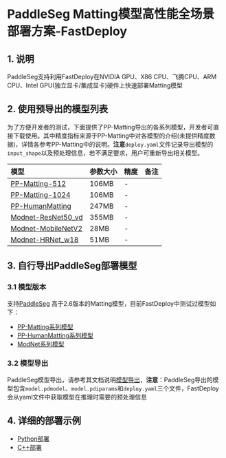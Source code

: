 # PaddleSeg Matting模型高性能全场景部署方案-FastDeploy

## 1. 说明
PaddleSeg支持利用FastDeploy在NVIDIA GPU、X86 CPU、飞腾CPU、ARM CPU、Intel GPU(独立显卡/集成显卡)硬件上快速部署Matting模型

## 2. 使用预导出的模型列表
为了方便开发者的测试，下面提供了PP-Matting导出的各系列模型，开发者可直接下载使用。其中精度指标来源于PP-Matting中对各模型的介绍(未提供精度数据)，详情各参考PP-Matting中的说明。**注意**`deploy.yaml`文件记录导出模型的`input_shape`以及预处理信息，若不满足要求，用户可重新导出相关模型。

| 模型                                                               | 参数大小    | 精度    | 备注 |
|:---------------------------------------------------------------- |:----- |:----- | :------ |
| [PP-Matting-512](https://bj.bcebos.com/paddlehub/fastdeploy/PP-Matting-512.tgz) | 106MB | - |
| [PP-Matting-1024](https://bj.bcebos.com/paddlehub/fastdeploy/PP-Matting-1024.tgz) | 106MB | - |
| [PP-HumanMatting](https://bj.bcebos.com/paddlehub/fastdeploy/PPHumanMatting.tgz) | 247MB | - |
| [Modnet-ResNet50_vd](https://bj.bcebos.com/paddlehub/fastdeploy/PPModnet_ResNet50_vd.tgz) | 355MB | - |
| [Modnet-MobileNetV2](https://bj.bcebos.com/paddlehub/fastdeploy/PPModnet_MobileNetV2.tgz) | 28MB | - |
| [Modnet-HRNet_w18](https://bj.bcebos.com/paddlehub/fastdeploy/PPModnet_HRNet_w18.tgz) | 51MB | - |

## 3. 自行导出PaddleSeg部署模型
### 3.1 模型版本

支持[PaddleSeg](https://github.com/PaddlePaddle/PaddleSeg/tree/develop) 高于2.6版本的Matting模型，目前FastDeploy中测试过模型如下：  
- [PP-Matting系列模型](https://github.com/PaddlePaddle/PaddleSeg/tree/develop/Matting)
- [PP-HumanMatting系列模型](https://github.com/PaddlePaddle/PaddleSeg/tree/develop/Matting)
- [ModNet系列模型](https://github.com/PaddlePaddle/PaddleSeg/tree/develop/Matting)

### 3.2 模型导出
PaddleSeg模型导出，请参考其文档说明[模型导出](https://github.com/PaddlePaddle/PaddleSeg/tree/develop/Matting)，**注意**：PaddleSeg导出的模型包含`model.pdmodel`、`model.pdiparams`和`deploy.yaml`三个文件，FastDeploy会从yaml文件中获取模型在推理时需要的预处理信息

## 4. 详细的部署示例  
- [Python部署](../cpu-gpu/python)
- [C++部署](../cpu-gpu/cpp)
